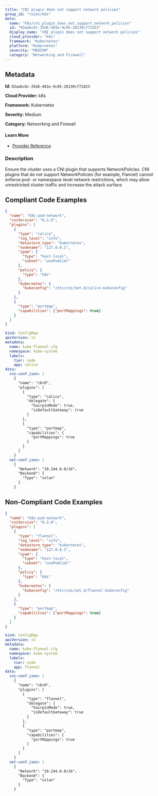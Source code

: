 ```yaml
---
title: "CNI plugin does not support network policies"
group_id: "rules/k8s"
meta:
  name: "k8s/cni_plugin_does_not_support_network_policies"
  id: "03aabc8c-35d6-481e-9c85-20139cf72d23"
  display_name: "CNI plugin does not support network policies"
  cloud_provider: "k8s"
  framework: "Kubernetes"
  platform: "Kubernetes"
  severity: "MEDIUM"
  category: "Networking and Firewall"
---
```

## Metadata

**Id:** `03aabc8c-35d6-481e-9c85-20139cf72d23`

**Cloud Provider:** k8s

**Framework:** Kubernetes

**Severity:** Medium

**Category:** Networking and Firewall

#### Learn More

 - [Provider Reference](https://kubernetes.io/docs/concepts/extend-kubernetes/compute-storage-net/network-plugins/)

### Description

 Ensure the cluster uses a CNI plugin that supports NetworkPolicies. CNI plugins that do not support NetworkPolicies (for example, Flannel) cannot enforce pod- or namespace-level network restrictions, which may allow unrestricted cluster traffic and increase the attack surface.


## Compliant Code Examples
```json
{
  "name": "k8s-pod-network",
  "cniVersion": "0.3.0",
  "plugins": [
    {
      "type": "calico",
      "log_level": "info",
      "datastore_type": "kubernetes",
      "nodename": "127.0.0.1",
      "ipam": {
        "type": "host-local",
        "subnet": "usePodCidr"
      },
      "policy": {
        "type": "k8s"
      },
      "kubernetes": {
        "kubeconfig": "/etc/cni/net.d/calico-kubeconfig"
      }
    },
    {
      "type": "portmap",
      "capabilities": {"portMappings": true}
    }
  ]
}

```

```yaml
kind: ConfigMap
apiVersion: v1
metadata:
  name: kube-flannel-cfg
  namespace: kube-system
  labels:
    tier: node
    app: calico
data:
  cni-conf.json: |
    {
      "name": "cbr0",
      "plugins": [
        {
          "type": "calico",
          "delegate": {
            "hairpinMode": true,
            "isDefaultGateway": true
          }
        },
        {
          "type": "portmap",
          "capabilities": {
            "portMappings": true
          }
        }
      ]
    }
  net-conf.json: |
    {
      "Network": "10.244.0.0/16",
      "Backend": {
        "Type": "vxlan"
      }
    }

```
## Non-Compliant Code Examples
```json
{
  "name": "k8s-pod-network",
  "cniVersion": "0.3.0",
  "plugins": [
    {
      "type": "flannel",
      "log_level": "info",
      "datastore_type": "kubernetes",
      "nodename": "127.0.0.1",
      "ipam": {
        "type": "host-local",
        "subnet": "usePodCidr"
      },
      "policy": {
        "type": "k8s"
      },
      "kubernetes": {
        "kubeconfig": "/etc/cni/net.d/flannel-kubeconfig"
      }
    },
    {
      "type": "portmap",
      "capabilities": {"portMappings": true}
    }
  ]
}

```

```yaml
kind: ConfigMap
apiVersion: v1
metadata:
  name: kube-flannel-cfg
  namespace: kube-system
  labels:
    tier: node
    app: flannel
data:
  cni-conf.json: |
    {
      "name": "cbr0",
      "plugins": [
        {
          "type": "flannel",
          "delegate": {
            "hairpinMode": true,
            "isDefaultGateway": true
          }
        },
        {
          "type": "portmap",
          "capabilities": {
            "portMappings": true
          }
        }
      ]
    }
  net-conf.json: |
    {
      "Network": "10.244.0.0/16",
      "Backend": {
        "Type": "vxlan"
      }
    }

```